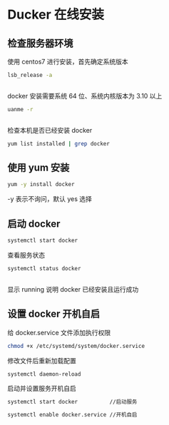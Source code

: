 # Ducker 在线安装

## 检查服务器环境

使用 centos7 进行安装，首先确定系统版本

```bash
lsb_release -a
```

<img :src="$withBase('/operation/jenkins_01.png')">

docker 安装需要系统 64 位、系统内核版本为 3.10 以上

```bash
uanme -r
```

<img :src="$withBase('/operation/docker_02.png')">

检查本机是否已经安装 docker

```bash
yum list installed | grep docker
```

## 使用 yum 安装

```bash
yum -y install docker
```

-y 表示不询问，默认 yes 选择

## 启动 docker

```bash
systemctl start docker
```

查看服务状态

```bash
systemctl status docker
```

<img :src="$withBase('/operation/docker_03.png')">

显示 running 说明 docker 已经安装且运行成功

## 设置 docker 开机自启

给 docker.service 文件添加执行权限

```bash
chmod +x /etc/systemd/system/docker.service
```

修改文件后重新加载配置

```bash
systemctl daemon-reload
```

启动并设置服务开机自启

```bash
systemctl start docker          //启动服务

systemctl enable docker.service //开机自启
```

<!-- ## Ansible构建 -->

<!-- ## 镜像 -->
<!-- - 构建镜像 -->
<!-- - 使用 -->

<!-- ## 参考资料 -->
<!-- - [GitBook官网](http://www.baidu.com) -->
